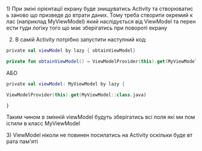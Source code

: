 1) При зміні орієнтації екрану буде знищуватись Activity та створюватись заново що призведе до втрати даних. Тому треба створити окремий клас (наприклад MyViewModel) який наслідується від ViewModel та перенести туди логіку того що має зберігатись при повороті екрану 

2) В самій Activity потрібно запустити наступний код: 
```kotlin
private val viewModel by lazy { obtainViewModel} 

private fun obtainViewModel() = ViewModelProvider(this).get(MyViewModel::class.java) 

```

АБО 
```kotlin
private val viewModel: MyViewModel by lazy { 

ViewModelProvider(this).get(MyViewModel::class.java) 

} 
```


Таким чином в змінній viewModel будуть зберігатись всі поля які ми помістили в класс MyViewModel 

3) ViewModel ніколи не повинен посилатись на Activity оскільки буде втрата пам'яті